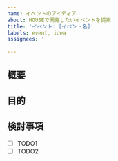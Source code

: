 ```yaml
---
name: イベントのアイディア
about: HOUSEで開催したいイベントを提案
title: 'イベント: [イベント名]'
labels: event, idea
assignees: ''

---
```


## 概要

<!-- イベントのアイディアについて簡潔に書く -->

## 目的
<!-- このアイディアが出てきた背景を書く -->

<!-- ## 詳細情報は個別に見出しを作る -->


## 検討事項
<!-- 議論すべき項目を箇条書きで書く -->

- [ ] TODO1
- [ ] TODO2

